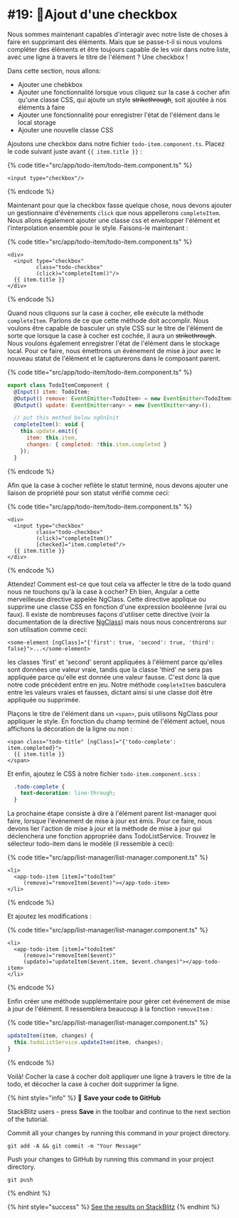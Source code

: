 # #19: 🔘Ajout d'une checkbox

Nous sommes maintenant capables d'interagir avec notre liste de choses à faire en supprimant des éléments. Mais que se passe-t-il si nous voulons compléter des éléments et être toujours capable de les voir dans notre liste, avec une ligne à travers le titre de l'élément ? Une checkbox !

Dans cette section, nous allons:

* Ajouter une chebkbox
* Ajouter une fonctionnalité lorsque vous cliquez sur la case à cocher afin qu'une classe CSS, qui ajoute un style ~~strikethrough~~, soit ajoutée à nos éléments à faire
* Ajouter une fonctionnalité pour enregistrer l'état de l'élément dans le local storage
* Ajouter une nouvelle classe CSS

Ajoutons une checkbox dans notre fichier `todo-item.component.ts`. Placez le code suivant juste avant `{{ item.title }}` :

{% code title="src/app/todo-item/todo-item.component.ts" %}
```markup
<input type="checkbox"/>
```
{% endcode %}

Maintenant pour que la checkbox fasse quelque chose, nous devons ajouter un gestionnaire d'événements `click` que nous appellerons `completeItem`. Nous allons également ajouter une classe css et envelopper l'élément et l'interpolation ensemble pour le style. Faisons-le maintenant :

{% code title="src/app/todo-item/todo-item.component.ts" %}
```markup
<div>
  <input type="checkbox"
         class="todo-checkbox"
         (click)="completeItem()"/>
  {{ item.title }}
</div>
```
{% endcode %}

Quand nous cliquons sur la case à cocher, elle exécute la méthode `completeItem`. Parlons de ce que cette méthode doit accomplir. Nous voulons être capable de basculer un style CSS sur le titre de l'élément de sorte que lorsque la case à cocher est cochée, il aura un ~~strikethrough~~. Nous voulons également enregistrer l'état de l'élément dans le stockage local. Pour ce faire, nous émettrons un événement de mise à jour avec le nouveau statut de l'élément et le capturerons dans le composant parent.

{% code title="src/app/todo-item/todo-item.component.ts" %}
```javascript
export class TodoItemComponent {
  @Input() item: TodoItem;
  @Output() remove: EventEmitter<TodoItem> = new EventEmitter<TodoItem>();
  @Output() update: EventEmitter<any> = new EventEmitter<any>();

  // put this method below ngOnInit
  completeItem(): void {
    this.update.emit({
      item: this.item,
      changes: { completed: !this.item.completed }
    });
  }
```
{% endcode %}

Afin que la case à cocher reflète le statut terminé, nous devons ajouter une liaison de propriété pour son statut vérifié comme ceci:

{% code title="src/app/todo-item/todo-item.component.ts" %}
```markup
<div>
  <input type="checkbox"
         class="todo-checkbox"
         (click)="completeItem()"
         [checked]="item.completed"/>
  {{ item.title }}
</div>
```
{% endcode %}

Attendez! Comment est-ce que tout cela va affecter le titre de la todo quand nous ne touchons qu'à la case à cocher? Eh bien, Angular a cette merveilleuse directive appelée NgClass. Cette directive applique ou supprime une classe CSS en fonction d'une expression booléenne (vrai ou faux). Il existe de nombreuses façons d'utiliser cette directive (voir la documentation de la directive [NgClass](https://angular.io/api/common/NgClass)) mais nous nous concentrerons sur son utilisation comme ceci:

```markup
<some-element [ngClass]="{'first': true, 'second': true, 'third': false}">...</some-element>
```

les classes 'first' et 'second' seront appliquées à l'élément parce qu'elles sont données une valeur vraie, tandis que la classe 'third' ne sera pas appliquée parce qu'elle est donnée une valeur fausse. C'est donc là que notre code précédent entre en jeu. Notre méthode `completeItem` basculera entre les valeurs vraies et fausses, dictant ainsi si une classe doit être appliquée ou supprimée.

Plaçons le titre de l'élément dans un `<span>`, puis utilisons NgClass pour appliquer le style. En fonction du champ terminé de l'élément actuel, nous affichons la décoration de la ligne ou non :

```markup
<span class="todo-title" [ngClass]="{'todo-complete': item.completed}">
  {{ item.title }}
</span>
```

Et enfin, ajoutez le CSS à notre fichier `todo-item.component.scss` :

```css
  .todo-complete {
    text-decoration: line-through;
  }
```

La prochaine étape consiste à dire à l'élément parent list-manager quoi faire, lorsque l'événement de mise à jour est émis. Pour ce faire, nous devons lier l'action de mise à jour et la méthode de mise à jour qui déclenchera une fonction appropriée dans TodoListService. Trouvez le sélecteur todo-item dans le modèle (il ressemble à ceci):

{% code title="src/app/list-manager/list-manager.component.ts" %}
```markup
<li>
  <app-todo-item [item]="todoItem"
     (remove)="removeItem($event)"></app-todo-item>
</li>
```
{% endcode %}

Et ajoutez les modifications :

{% code title="src/app/list-manager/list-manager.component.ts" %}
```markup
<li>
  <app-todo-item [item]="todoItem"
     (remove)="removeItem($event)"
     (update)="updateItem($event.item, $event.changes)"></app-todo-item>
</li>
```
{% endcode %}

Enfin créer une méthode supplémentaire pour gérer cet événement de mise à jour de l'élément. Il ressemblera beaucoup à la fonction `removeItem` :

{% code title="src/app/list-manager/list-manager.component.ts" %}
```typescript
updateItem(item, changes) {
  this.todoListService.updateItem(item, changes);
}
```
{% endcode %}

Voilà! Cocher la case à cocher doit appliquer une ligne à travers le titre de la todo, et décocher la case à cocher doit supprimer la ligne.

{% hint style="info" %}
💾 **Save your code to GitHub**

StackBlitz users - press **Save** in the toolbar and continue to the next section of the tutorial.

Commit all your changes by running this command in your project directory.

```
git add -A && git commit -m "Your Message"
```

Push your changes to GitHub by running this command in your project directory.

```
git push
```
{% endhint %}

{% hint style="success" %}
[See the results on StackBlitz](https://stackblitz.com/github/ng-girls/todo-list-tutorial/tree/master/examples/0\_19-adding-a-checkbox)
{% endhint %}
